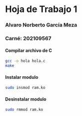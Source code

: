 # Hoja de Trabajo 1
### Alvaro Norberto García Meza 
### Carné: 202109567

#### Compilar archivo de C
```bash
gcc -o hola hola.c
make
```
#### Instalar modulo
```bash
sudo insmod ram.ko
```

#### Desinstalar modulo
```bash
sudo rmmod ram.ko
```